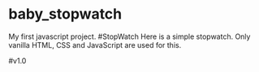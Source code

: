 # baby_stopwatch
My first javascript project.
#StopWatch
Here is a simple stopwatch. Only vanilla HTML, CSS and JavaScript are used for this.

#v1.0
